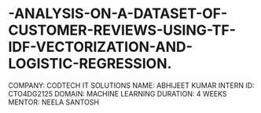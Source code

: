 # -ANALYSIS-ON-A-DATASET-OF-CUSTOMER-REVIEWS-USING-TF-IDF-VECTORIZATION-AND-LOGISTIC-REGRESSION.
COMPANY: CODTECH IT SOLUTIONS
NAME: ABHIJEET KUMAR
INTERN ID: CTO4DG2125
DOMAIN: MACHINE LEARNING
DURATION: 4 WEEKS
MENTOR: NEELA SANTOSH
